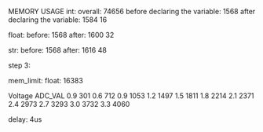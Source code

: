 




MEMORY USAGE
int:
     overall: 74656
     before declaring the variable: 1568
     after declaring the variable: 1584
     16

float:
     before: 1568
     after: 1600
     32

str:
     before: 1568
     after: 1616
     48

step 3:

mem_limit:
float:
    16383


Voltage ADC_VAL
0.9     301
0.6     712
0.9     1053
1.2     1497
1.5     1811
1.8     2214
2.1     2371
2.4     2973
2.7     3293
3.0     3732
3.3     4060




delay: 4us


